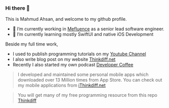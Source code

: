 ### Hi there 👋
This is Mahmud Ahsan, and welcome to my github profile. 

- 🔭 I’m currently working in [Mefluence](https://www.mefluence.com/) as a senior lead software engineer.
- 🌱 I’m currently learning mostly SwiftUI and native iOS Development

Beside my full time work, 
- I used to publish programming tutorials on my [Youtube Channel](https://www.youtube.com/channel/UCtHlgyUw0wLE5Ous9swfFlg)
- I also write blog post on my website [Thinkdiff.net](http://thinkdiff.net)
- Recently I also started my own podcast [Developer Coffee](https://anchor.fm/mahmud-ahsan)

> I developed and maintained some personal mobile apps which downloaded over 13 Million times from App Store. 
> You can check out my mobile applications from [iThinkdiff.net](https://ithinkdiff.net ) 

> You will get many of my free programming resource from this repo [Thinkdiff](https://github.com/mahmudahsan/thinkdiff)

<!--
**mahmudahsan/mahmudahsan** is a ✨ _special_ ✨ repository because its `README.md` (this file) appears on your GitHub profile.

Here are some ideas to get you started:

- 🔭 I’m currently working on ...
- 🌱 I’m currently learning ...
- 👯 I’m looking to collaborate on ...
- 🤔 I’m looking for help with ...
- 💬 Ask me about ...
- 📫 How to reach me: ...
- 😄 Pronouns: ...
- ⚡ Fun fact: ...
-->
